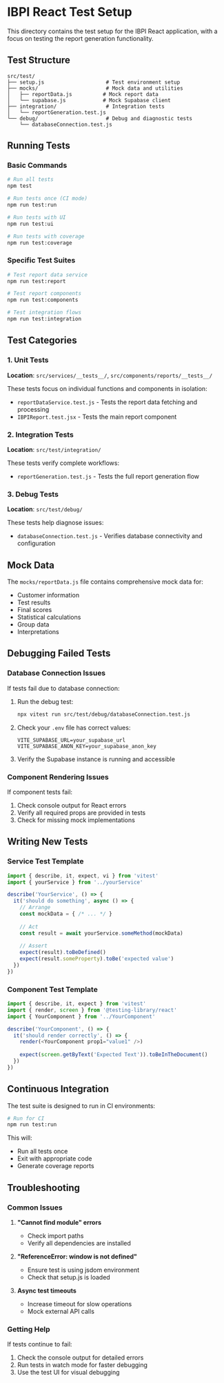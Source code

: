 # IBPI React Test Setup

This directory contains the test setup for the IBPI React application, with a focus on testing the report generation functionality.

## Test Structure

```
src/test/
├── setup.js                    # Test environment setup
├── mocks/                      # Mock data and utilities
│   ├── reportData.js          # Mock report data
│   └── supabase.js            # Mock Supabase client
├── integration/                # Integration tests
│   └── reportGeneration.test.js
└── debug/                      # Debug and diagnostic tests
    └── databaseConnection.test.js
```

## Running Tests

### Basic Commands

```bash
# Run all tests
npm test

# Run tests once (CI mode)
npm run test:run

# Run tests with UI
npm run test:ui

# Run tests with coverage
npm run test:coverage
```

### Specific Test Suites

```bash
# Test report data service
npm run test:report

# Test report components
npm run test:components

# Test integration flows
npm run test:integration
```

## Test Categories

### 1. Unit Tests

**Location**: `src/services/__tests__/`, `src/components/reports/__tests__/`

These tests focus on individual functions and components in isolation:
- `reportDataService.test.js` - Tests the report data fetching and processing
- `IBPIReport.test.jsx` - Tests the main report component

### 2. Integration Tests

**Location**: `src/test/integration/`

These tests verify complete workflows:
- `reportGeneration.test.js` - Tests the full report generation flow

### 3. Debug Tests

**Location**: `src/test/debug/`

These tests help diagnose issues:
- `databaseConnection.test.js` - Verifies database connectivity and configuration

## Mock Data

The `mocks/reportData.js` file contains comprehensive mock data for:
- Customer information
- Test results
- Final scores
- Statistical calculations
- Group data
- Interpretations

## Debugging Failed Tests

### Database Connection Issues

If tests fail due to database connection:

1. Run the debug test:
   ```bash
   npx vitest run src/test/debug/databaseConnection.test.js
   ```

2. Check your `.env` file has correct values:
   ```
   VITE_SUPABASE_URL=your_supabase_url
   VITE_SUPABASE_ANON_KEY=your_supabase_anon_key
   ```

3. Verify the Supabase instance is running and accessible

### Component Rendering Issues

If component tests fail:

1. Check console output for React errors
2. Verify all required props are provided in tests
3. Check for missing mock implementations

## Writing New Tests

### Service Test Template

```javascript
import { describe, it, expect, vi } from 'vitest'
import { yourService } from '../yourService'

describe('YourService', () => {
  it('should do something', async () => {
    // Arrange
    const mockData = { /* ... */ }
    
    // Act
    const result = await yourService.someMethod(mockData)
    
    // Assert
    expect(result).toBeDefined()
    expect(result.someProperty).toBe('expected value')
  })
})
```

### Component Test Template

```javascript
import { describe, it, expect } from 'vitest'
import { render, screen } from '@testing-library/react'
import { YourComponent } from '../YourComponent'

describe('YourComponent', () => {
  it('should render correctly', () => {
    render(<YourComponent prop1="value1" />)
    
    expect(screen.getByText('Expected Text')).toBeInTheDocument()
  })
})
```

## Continuous Integration

The test suite is designed to run in CI environments:

```bash
# Run for CI
npm run test:run
```

This will:
- Run all tests once
- Exit with appropriate code
- Generate coverage reports

## Troubleshooting

### Common Issues

1. **"Cannot find module" errors**
   - Check import paths
   - Verify all dependencies are installed

2. **"ReferenceError: window is not defined"**
   - Ensure test is using jsdom environment
   - Check that setup.js is loaded

3. **Async test timeouts**
   - Increase timeout for slow operations
   - Mock external API calls

### Getting Help

If tests continue to fail:
1. Check the console output for detailed errors
2. Run tests in watch mode for faster debugging
3. Use the test UI for visual debugging
